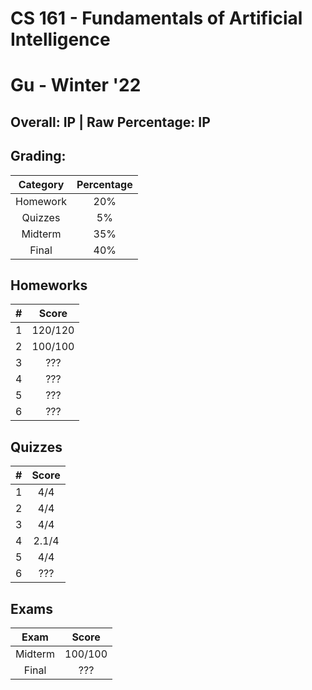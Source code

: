 # CS 161 - Fundamentals of Artificial Intelligence

# Gu - Winter '22

## Overall: IP | Raw Percentage: IP

## Grading:

| Category | Percentage |
| :------: | :--------: |
| Homework |    20%     |
| Quizzes  |     5%     |
| Midterm  |    35%     |
|  Final   |    40%     |

## Homeworks

|  #   |  Score  |
| :--: | :-----: |
|  1   | 120/120 |
|  2   | 100/100 |
|  3   |   ???   |
|  4   |   ???   |
|  5   |   ???   |
|  6   |   ???   |

## Quizzes

|  #   | Score |
| :--: | :---: |
|  1   |  4/4  |
|  2   |  4/4  |
|  3   |  4/4  |
|  4   | 2.1/4 |
|  5   |  4/4  |
|  6   |  ???  |

## Exams

|  Exam   |  Score  |
| :-----: | :-----: |
| Midterm | 100/100 |
|  Final  |   ???   |

